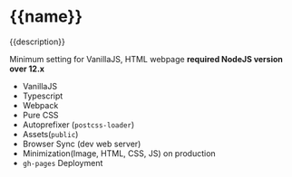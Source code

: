 # {{name}}

{{description}}

Minimum setting for VanillaJS, HTML webpage
**required NodeJS version over 12.x**

- VanillaJS
- Typescript
- Webpack
- Pure CSS
- Autoprefixer (`postcss-loader`)
- Assets(`public`)
- Browser Sync (dev web server)
- Minimization(Image, HTML, CSS, JS) on production
- `gh-pages` Deployment
